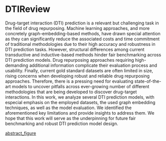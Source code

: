 # DTIReview
Drug-target interaction (DTI) prediction is a relevant but challenging task in the field of drug repurposing. Machine learning approaches, and more concretely graph-embedding-based methods, have drawn special attention as they can significantly reduce the associated costs and time commitment of traditional methodologies due to their high accuracy and robustness in DTI prediction tasks. However, structural differences among current transductive and inductive-based methods hinder fair benchmarking across DTI prediction models. Drug repurposing approaches requiring high-demanding additional information complicate their evaluation process and usability. Finally, current gold standard datasets are often limited in size, rising concerns when developing robust and reliable drug repurposing approaches. Therefore, there is a pressing need for evaluating state-of-the-art models to uncover pitfalls across ever-growing number of different methodologies that are being developed to discover drug-target interactions. In this work, we analyze several DTI prediction models, with especial emphasis on the employed datasets, the used graph embedding techniques, as well as the model evaluation. We identified the aforementioned key limitations and provide insights to address them. We hope that this work will serve as the underpinning for future fair benchmarking and robust DTI prediction model design.

[abstract_figure](panel_fig1.pdf)
